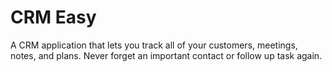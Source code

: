 
CRM Easy
==========

A CRM application that lets you track all of your customers, meetings, notes, and plans. 
Never forget an important contact or follow up task again.
